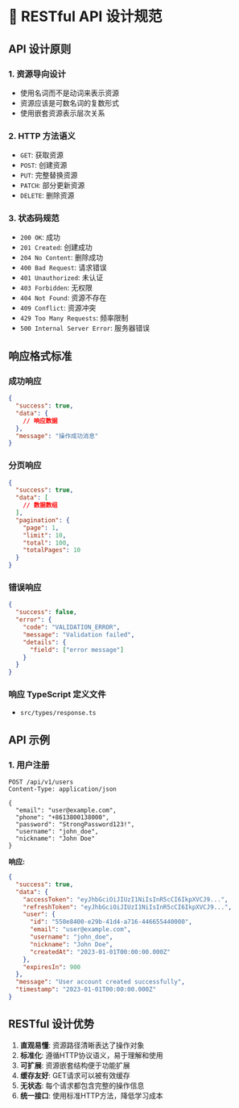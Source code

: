 # 🚀 RESTful API 设计规范

## API 设计原则

### 1. 资源导向设计
- 使用名词而不是动词来表示资源
- 资源应该是可数名词的复数形式
- 使用嵌套资源表示层次关系

### 2. HTTP 方法语义
- `GET`: 获取资源
- `POST`: 创建资源
- `PUT`: 完整替换资源
- `PATCH`: 部分更新资源
- `DELETE`: 删除资源

### 3. 状态码规范
- `200 OK`: 成功
- `201 Created`: 创建成功
- `204 No Content`: 删除成功
- `400 Bad Request`: 请求错误
- `401 Unauthorized`: 未认证
- `403 Forbidden`: 无权限
- `404 Not Found`: 资源不存在
- `409 Conflict`: 资源冲突
- `429 Too Many Requests`: 频率限制
- `500 Internal Server Error`: 服务器错误


## 响应格式标准

### 成功响应
```json
{
  "success": true,
  "data": {
    // 响应数据
  },
  "message": "操作成功消息"
}
```

### 分页响应
```json
{
  "success": true,
  "data": [
    // 数据数组
  ],
  "pagination": {
    "page": 1,
    "limit": 10,
    "total": 100,
    "totalPages": 10
  }
}
```

### 错误响应
```json
{
  "success": false,
  "error": {
    "code": "VALIDATION_ERROR",
    "message": "Validation failed",
    "details": {
      "field": ["error message"]
    }
  }
}
```

### 响应 TypeScript 定义文件
- `src/types/response.ts`

## API 示例

### 1. 用户注册
```http
POST /api/v1/users
Content-Type: application/json

{
  "email": "user@example.com",
  "phone": "+8613800138000",
  "password": "StrongPassword123!",
  "username": "john_doe",
  "nickname": "John Doe"
}
```

**响应:**
```json
{
  "success": true,
  "data": {
    "accessToken": "eyJhbGciOiJIUzI1NiIsInR5cCI6IkpXVCJ9...",
    "refreshToken": "eyJhbGciOiJIUzI1NiIsInR5cCI6IkpXVCJ9...",
    "user": {
      "id": "550e8400-e29b-41d4-a716-446655440000",
      "email": "user@example.com",
      "username": "john_doe",
      "nickname": "John Doe",
      "createdAt": "2023-01-01T00:00:00.000Z"
    },
    "expiresIn": 900
  },
  "message": "User account created successfully",
  "timestamp": "2023-01-01T00:00:00.000Z"
}
```

## RESTful 设计优势

1. **直观易懂**: 资源路径清晰表达了操作对象
2. **标准化**: 遵循HTTP协议语义，易于理解和使用
3. **可扩展**: 资源嵌套结构便于功能扩展
4. **缓存友好**: GET请求可以被有效缓存
5. **无状态**: 每个请求都包含完整的操作信息
6. **统一接口**: 使用标准HTTP方法，降低学习成本
